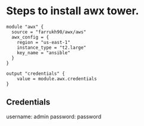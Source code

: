 # Steps to install awx tower. 


```
module "awx" { 
  source = "farrukh90/awx/aws" 
  awx_config = {
    region = "us-east-1"
    instance_type = "t2.large"
    key_name = "ansible"
  }
}

output "credentials" {
    value = module.awx.credentials
}
```


## Credentials
username: admin
password: password
